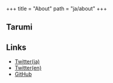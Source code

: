 +++
title = "About"
path = "ja/about"
+++
## Tarumi

## Links
- [Twitter(ja)](https://twitter.com/rumitoast)
- [Twitter(en)](https://twitter.com/tasty_eryngii)
- [GitHub](https://github.com/taryune)
